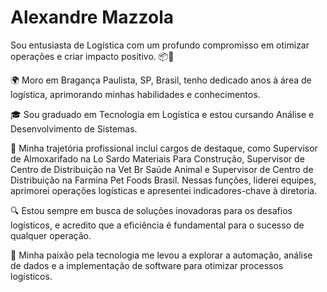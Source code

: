 
<h1>Alexandre Mazzola</h1>

Sou entusiasta de Logística com um profundo compromisso em otimizar operações e criar impacto positivo. 📦💼

🌍 Moro em Bragança Paulista, SP, Brasil, tenho dedicado anos à área de logística, aprimorando minhas habilidades e conhecimentos.

🎓 Sou graduado em Tecnologia em Logística e estou cursando  Análise e Desenvolvimento de Sistemas.

💼 Minha trajetória profissional inclui cargos de destaque, como Supervisor de Almoxarifado na Lo Sardo Materiais Para Construção, Supervisor de Centro de Distribuição na Vet Br Saúde Animal e Supervisor de Centro de Distribuição na Farmina Pet Foods Brasil. Nessas funções, liderei equipes, aprimorei operações logísticas e apresentei indicadores-chave à diretoria.

🔍 Estou sempre em busca de soluções inovadoras para os desafios logísticos, e acredito que a eficiência é fundamental para o sucesso de qualquer operação.

🚀 Minha paixão pela tecnologia me levou a explorar a automação, análise de dados e a implementação de software para otimizar processos logísticos.
<p></p> 
<div class="header-social-links">
  <a href="https://github.com/alexandremazzola" target="_blank" class="github"><i class="bi bi-github"></i></a>
  <a href="https://www.facebook.com/alexandre.mazzola.5" target="_blank" class="facebook"><i class="bi bi-facebook"></i></a>
  <a href="https://www.instagram.com/alexandre.mazzola/" target="_blank" class="instagram"><i class="bi bi-instagram"></i></a>
  <a href="https://www.linkedin.com/in/alexandre-mazzola-0a755336/" target="_blank" class="linkedin"><i class="bi bi-linkedin"></i></i></a>
</div>

